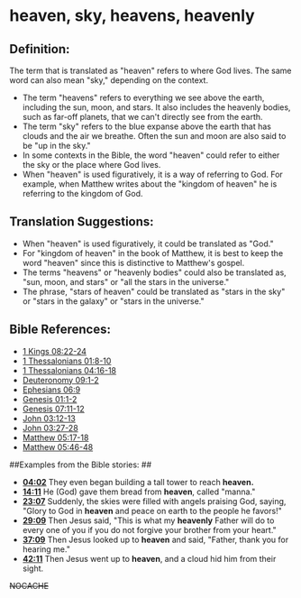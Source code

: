 # heaven, sky, heavens, heavenly #

## Definition: ##

The term that is translated as "heaven" refers to where God lives. The same word can also mean "sky," depending on the context.

* The term "heavens" refers to everything we see above the earth, including the sun, moon, and stars. It also includes the heavenly bodies, such as far-off planets, that we can't directly see from the earth.
* The term "sky" refers to the blue expanse above the earth that has clouds and the air we breathe. Often the sun and moon are also said to be "up in the sky."
* In some contexts in the Bible, the word "heaven" could refer to either the sky or the place where God lives.
* When "heaven" is used figuratively, it is a way of referring to God. For example, when Matthew writes about the "kingdom of heaven" he is referring to the kingdom of God.

## Translation Suggestions: ##

* When "heaven" is used figuratively, it could be translated as "God."
* For "kingdom of heaven" in the book of Matthew, it is best to keep the word "heaven" since this is distinctive to Matthew's gospel.
* The terms "heavens" or "heavenly bodies" could also be translated as, "sun, moon, and stars" or "all the stars in the universe."
* The phrase, "stars of heaven" could be translated as "stars in the sky" or "stars in the galaxy" or "stars in the universe."



## Bible References: ##

* [1 Kings 08:22-24](en/tn/1ki/help/08/22)
* [1 Thessalonians 01:8-10](en/tn/1th/help/01/08)
* [1 Thessalonians 04:16-18](en/tn/1th/help/04/16)
* [Deuteronomy 09:1-2](en/tn/deu/help/09/01)
* [Ephesians 06:9](en/tn/eph/help/06/09)
* [Genesis 01:1-2](en/tn/gen/help/01/01)
* [Genesis 07:11-12](en/tn/gen/help/07/11)
* [John 03:12-13](en/tn/jhn/help/03/12)
* [John 03:27-28](en/tn/jhn/help/03/27)
* [Matthew 05:17-18](en/tn/mat/help/05/17)
* [Matthew 05:46-48](en/tn/mat/help/05/46)

##Examples from the Bible stories: ##

* __[04:02](en/tn/obs/help/04/02)__ They even began building a tall tower to reach __heaven.__
* __[14:11](en/tn/obs/help/14/11)__ He (God) gave them bread from __heaven__, called "manna."
* __[23:07](en/tn/obs/help/23/07)__ Suddenly, the skies were filled with angels praising God, saying, "Glory to God in __heaven__  and peace on earth to the people he favors!"
* __[29:09](en/tn/obs/help/29/09)__ Then Jesus said, "This is what my __heavenly__  Father will do to every one of you if you do not forgive your brother from your heart."
* __[37:09](en/tn/obs/help/37/09)__ Then Jesus looked up to __heaven__  and said, "Father, thank you for hearing me."
* __[42:11](en/tn/obs/help/42/11)__ Then Jesus went up to __heaven__, and a cloud hid him from their sight.


~~NOCACHE~~